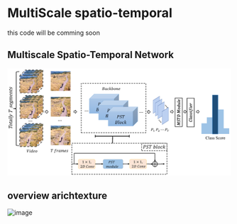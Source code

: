 # MultiScale spatio-temporal

this code will be comming soon

## Multiscale Spatio-Temporal Network

![image](https://github.com/zhangjcqupt/MultiScale-spatial-temporal/blob/main/Image/MSTN.png)

## overview arichtexture

![image](https://github.com/zhangjcqupt/MultiScale-spatio-temporal/blob/main/Image/overview_arichtexture.png)

